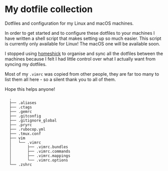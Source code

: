 # My dotfile collection
Dotfiles and configuration for my Linux and macOS machines.

In order to get started and to configure these dotfiles to your machines I have written a shell script that makes setting up so much easier.
This script is currently only available for Linux! The macOS one will be available soon.

I stopped using [homeshick](https://github.com/andsens/homeshick) to organise and sync all the dotfiles between the machines because I felt I had little control over what I actually want from syncing my dotfiles.

Most of my `.vimrc` was copied from other people, they are far too many to list them all here - so a silent thank you to all of them.

Hope this helps anyone!

```
  .
  ├── .aliases
  ├── .ctags
  ├── .gemrc
  ├── .gitconfig
  ├── .gitignore_global
  ├── .pryrc
  ├── .rubocop.yml
  ├── .tmux.conf
  ├── vim
  │   └── .vimrc
  │       ├── .vimrc.bundles
  │       ├── .vimrc.commands
  │       ├── .vimrc.mappings
  │       └── .vimrc.options
  └── .zshrc

```
